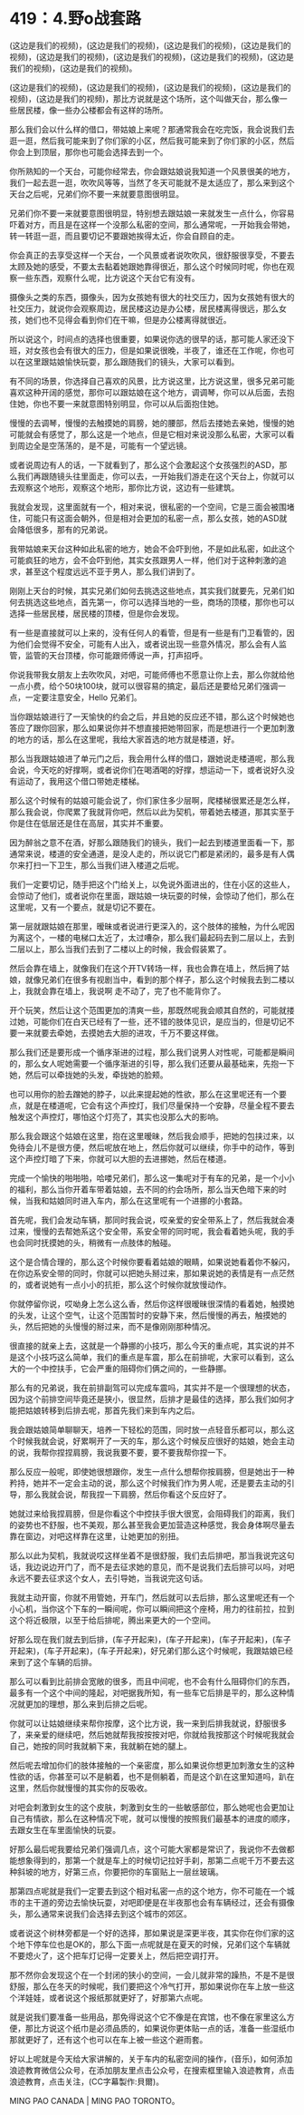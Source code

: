 # 419：4.野o战套路

(这边是我们的视频)，(这边是我们的视频)，(这边是我们的视频)，(这边是我们的视频)，(这边是我们的视频)，(这边是我们的视频)，(这边是我们的视频)，(这边是我们的视频)，(这边是我们的视频)。

(这边是我们的视频)，(这边是我们的视频)，(这边是我们的视频)，(这边是我们的视频)，(这边是我们的视频)，那比方说就是这个场所，这个叫做天台，那么像一些居民楼，像一些办公楼都会有这样的场所。

那么我们会以什么样的借口，带姑娘上来呢？那通常我会在吃完饭，我会说我们去逛一逛，然后我可能来到了你们家的小区，然后我可能来到了你们家的小区，然后你会上到顶层，那你也可能会选择去到一个。

你所熟知的一个天台，可能你经常去，你会跟姑娘说我知道一个风景很美的地方，我们一起去逛一逛，吹吹风等等，当然了冬天可能就不是太适应了，那么来到这个天台之后呢，兄弟们你不要一来就要意图很明显。

兄弟们你不要一来就要意图很明显，特别想去跟姑娘一来就发生一点什么，你容易吓着对方，而且是在这样一个没那么私密的空间，那么通常呢，一开始我会带她，转一转逛一逛，而且要切记不要跟她挨得太近，你会自顾自的走。

你会真正的去享受这样一个天台，一个风景或者说吹吹风，很舒服很享受，不要去太顾及她的感受，不要太去黏着她跟她靠得很近，那么这个时候同时呢，你也在观察一些东西，观察什么呢，比方说这个天台它有没有。

摄像头之类的东西，摄像头，因为女孩她有很大的社交压力，因为女孩她有很大的社交压力，就说你会观察周边，居民楼这边是办公楼，居民楼离得很远，那么女孩，她们也不见得会看到你们在干嘛，但是办公楼离得就很近。

所以说这个，时间点的选择也很重要，如果说你选的很早的话，那可能人家还没下班，对女孩也会有很大的压力，但是如果说很晚，半夜了，谁还在工作呢，你也可以在这里跟姑娘愉快玩耍，那么跟随我们的镜头，大家可以看到。

有不同的场景，你选择自己喜欢的风景，比方说这里，比方说这里，很多兄弟可能喜欢这种开阔的感觉，那你可以跟姑娘在这个地方，调调琴，你可以从后面，去抱住她，你也不要一来就意图特别明显，你可以从后面抱住她。

慢慢的去调琴，慢慢的去触摸她的肩膀，她的腰部，然后去搂她去亲她，慢慢的她可能就会有感觉了，那么这是一个地点，但是它相对来说没那么私密，大家可以看到周边全是空荡荡的，是不是，可能有一个望远镜。

或者说周边有人的话，一下就看到了，那么这个会激起这个女孩强烈的ASD，那么我们再跟随镜头往里面走，你可以去，一开始我们游走在这个天台上，你就可以去观察这个地形，观察这个地形，那你比方说，这边有一些建筑。

我就会发现，这里面就有一个，相对来说，很私密的一个空间，它是三面会被围堵住，可能只有这面会朝外，但是相对会更加的私密一点，那么女孩，她的ASD就会降低很多，那有的兄弟说。

我带姑娘来天台这种如此私密的地方，她会不会吓到他，不是如此私密，如此这个可能疯狂的地方，会不会吓到他，其实女孩跟男人一样，他们对于这种刺激的追求，甚至这个程度远远不亚于男人，那么我们讲到了。

刚刚上天台的时候，其实兄弟们如何去挑选这些地点，其实我们就要先，兄弟们如何去挑选这些地点，首先第一，你可以选择当地的一些，商场的顶楼，那你也可以选择一些居民楼，居民楼的顶楼，但是你会发现。

有一些是直接就可以上来的，没有任何人的看管，但是有一些是有门卫看管的，因为他们会觉得不安全，可能有人出入，或者说出现一些意外情况，那么会有人监管，监管的天台顶楼，你可能跟师傅说一声，打声招呼。

你说我带我女朋友上去吹吹风，对吧，可能师傅也不愿意让你上去，那么你就给他一点小费，给个50块100块，就可以很容易的搞定，最后还是要给兄弟们强调一点，一定要注意安全，Hello 兄弟们。

当你跟姑娘进行了一天愉快的约会之后，并且她的反应还不错，那么这个时候她也答应了跟你回家，那么如果说你并不想直接把她带回家，而是想进行一个更加刺激的地方的话，那么在这里呢，我给大家首选的地方就是楼道，好。

那么当我跟姑娘进了单元门之后，我会用什么样的借口，跟她说走楼道呢，那么我会说，今天吃的好撑啊，或者说你们在喝酒喝的好撑，想运动一下，或者说好久没有运动了，我用这个借口带她走楼梯。

那么这个时候有的姑娘可能会说了，你们家住多少层啊，爬楼梯很累还是怎么样，那么我会说，你爬累了我就背你吧，然后以此为契机，带着她去楼道，那其实至于你是住在低层还是住在高层，其实并不重要。

因为醉翁之意不在酒，好那么跟随我们的镜头，我们一起去到楼道里面看一下，那通常来说，楼道的安全通道，是没人走的，所以说它门都是紧闭的，最多是有人偶尔来打扫一下卫生，那么当我们进入楼道之后呢。

我们一定要切记，随手把这个门给关上，以免说外面进出的，住在小区的这些人，会惊动了他们，或者说你在里面，跟姑娘一块玩耍的时候，会惊动了他们，那么在这里呢，又有一个要点，就是切记不要在。

第一层就跟姑娘在那里，暧昧或者说进行更深入的，这个肢体的接触，为什么呢因为离这个，一楼的电梯口太近了，太过嘈杂，那么我们最起码去到二层以上，去到二层以上，那么当我们去到了二楼以上的时候，我会假装累了。

然后会靠在墙上，就像我们在这个开TV转场一样，我也会靠在墙上，然后拥了姑娘，就像兄弟们在很多有视剧当中，看到的那个样子，那么这个时候我去到二楼以上，我就会靠在墙上，我说啊 走不动了，完了也不能背你了。

开个玩笑，然后让这个范围更加的清爽一些，那既然呢我会顺其自然的，可能就搂过她，可能你们在白天已经有了一些，还不错的肢体见识，是应当的，但是切记不要一来就要去牵她，去摸她去大胆的进攻，千万不要这样做。

那么我们还是要形成一个循序渐进的过程，那么我们说男人对性呢，可能都是瞬间的，那么女人呢她需要一个循序渐进的引导，那么我们还要从最基础来，先抱一下她，然后可以牵拢她的头发，牵拢她的脸颊。

也可以用你的脸去蹭她的脖子，以此来提起她的性欲，那么在这里呢还有一个要点，就是在楼道呢，它会有这个声控灯，我们尽量保持一个安静，尽量全程不要去触发这个声控灯，哪怕这个灯亮了，其实也没那么大的影响。

那么我会跟这个姑娘在这里，抱在这里暧昧，然后我会顺手，把她的包挟过来，以免待会儿不是很方便，然后呢放在地上，然后你就可以继续，你手中的动作，等到这个声控灯暗了下来，你就可以大胆的去进挪她，然后在楼道。

完成一个愉快的啪啪啪，哈喽兄弟们，那么这一集呢对于有车的兄弟，是一个小小的福利，那么当你开着车带着姑娘，去不同的约会场所，那么当天色暗下来的时候，当我和姑娘同时进入车内，那么在这里呢有一个进挪的小套路。

首先呢，我们会发动车辆，那同时我会说，哎亲爱的安全带系上了，然后我就会凑过来，慢慢的去帮她系这个安全带，系安全带的同时呢，我会看着她头呢，我的手也会同时抚摸她的头，稍微有一点肢体的触碰。

这个是合情合理的，那么这个时候你要看着姑娘的眼睛，如果说她看着你不躲闪，在你边系安全带的同时，你就可以把她头掰过来，那如果说她的表情是有一点茫然的，或者说她有一点小小的抗拒，那么这个时候你就放慢动作。

你就停留你说，哎呦身上怎么这么香，然后你这样很暧昧很深情的看着她，触摸她的头发，让这个空气，让这个范围暂时的安静下来，然后慢慢的再去，触摸她的头，然后把她的头慢慢的掰过来，而不是像刚刚那种情况。

很直接的就亲上去，这就是一个静挪的小技巧，那么今天的重点呢，其实说的并不是这个小技巧这么简单，我们的重点是车震，那么在前排呢，大家可以看到，这么大的一个中控扶手，它会严重的阻碍你们俩之间的，一些静挪。

那么有的兄弟说，我在前排副驾可以完成车震吗，其实并不是一个很理想的状态，因为这个前排空间毕竟还是狭小，很显然，后排才是最佳的选择，那么我们如何才能把姑娘转移到后排去呢，那首先我们来到车内之后。

我会跟姑娘简单聊聊天，培养一下轻松的范围，同时放一点轻音乐都可以，那么这个时候我就会说，好累啊开了一天的车，那么这个时候反应很好的姑娘，她会主动的说，我帮你捏捏肩膀，我说我要不要，要不要我帮你捏一下。

那么反应一般呢，即使她很想跟你，发生一点什么想帮你按肩膀，但是她出于一种矜持，她并不一定会主动的说，那么这个时候我们作为男人呢，还是要去主动的引导，那么我就会说，帮我捏一下肩膀，然后你看这个反应好了。

她就过来给我捏肩膀，但是你看这个中控扶手很大很宽，会阻碍我们的距离，我们的姿势也不舒服，也不美观，那么甚至我会更加营造这种感觉，我会身体啊尽量去靠在窗边，对吧这样靠在这里，让她更加的别扭。

那么以此为契机，我就说哎这样坐着不是很舒服，我们去后排吧，那当我说完这句话，我边说边开门了，而不是去征求她的意见，而不是说我们去后排可以吗，对吧永远不要去征求这个女人，去引导她，当我说完这句话。

我就主动开窗，你就不用管她，开车门，然后就可以去后排，那么这里呢还有一个小心机，当你这个下车的一瞬间呢，你可以瞬间把这个座椅，用力的往前拉，拉到这个将近极限，以至于给后排呢，腾出来更大的一个空间。

好那么现在我们就去到后排，(车子开起来)，(车子开起来)，(车子开起来)，(车子开起来)，(车子开起来)，(车子开起来)，好兄弟们那么这个时候呢，我跟姑娘已经来到了这个车辆的后排。

那么可以看到比前排会宽敞的很多，而且中间呢，也不会有什么阻碍你们的东西，最多有一个这个中间的隆起，对吧据我所知，有一些车它后排是平的，那么这种情况就更加的理想，那么来到后排之后呢。

你就可以让姑娘继续来帮你按摩，这个比方说，我一来到后排我就说，舒服很多了，来亲爱的继续吧，然后她就帮我按按按对吧，你就给我按那这个时候呢我就会自己，她按的同时我就躺下来，我就躺在她的腿上。

然后呢去增加你们的肢体接触的一个亲密度，那么如果说你想更加刺激女生的这种性欲的话，你甚至可以不是躺着，也不是侧躺着，而是这个趴在这里知道吗，趴在这里，然后你就慢慢的其实你的反吸收。

对吧会刺激到女生的这个皮肤，刺激到女生的一些敏感部位，那么她呢也会更加让自己有情欲，那么在这种情况下呢，就可以慢慢的按照我们最基本的进度的顺序，去跟女生在车里面愉快的玩耍。

好那么最后呢我要给兄弟们强调几点，这个可能大家都是常识了，我说你不去做都能想象得到的，那第一个就是车上的时候切记拉好手刹，那第二点呢千万不要去这种斜坡的地方，好第三点，你要把你的车窗贴上一层丝玻璃。

那第四点呢就是我们一定要去到这个相对私密一点的这个地方，你不可能在一个城市的主干道的旁边去愉快玩耍，对吧即便是在半夜那也会有车辆经过，还会有摄像头，那么通常来说我们会选择去到这个城市的郊区。

或者说这个树林旁都是一个好的选择，那如果说是深更半夜，其实你在你们家的这个地下停车位也是OK的，那么下面一点呢就是在夏天的时候，兄弟们这个车辆就不要熄火了，这个把车灯记得一定要关上，然后把空调打开。

那不然你会发现这个在一个封闭的狭小的空间，一会儿就非常的躁热，不是不是很舒服，那么在冬天的时候呢，我们要把这个冷气打开，那如果说你在车上放一些这个洋娃娃，或者说这个报纸那就更好了，好那第六点呢。

就是说我们要准备一些用品，那免得说这个它不像是在宾馆，也不像在家里这么方便，那比方说这个纸巾是必须品质的，如果说你更体贴一点的话，准备一些湿纸巾那就更好了，还有这个也可以在车上被一些这个避雨套。

好以上呢就是今天给大家讲解的，关于车内的私密空间的操作，(音乐)，如何添加浪迹教育微信公众号，在添加朋友里点击公众号，在搜索框里输入浪迹教育，点击浪迹教育，点击关注，(CC字幕製作:貝爾)。

MING PAO CANADA | MING PAO TORONTO。